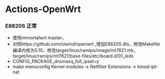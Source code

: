 # Actions-OpenWrt

### E8820S 正常
- 使用immortalwrt master，
- 对照https://github.com/siwind/openwrt ,增加E8820S dts，修改Makefile编译内核为5.10，修改target/linux/ramips/image/mt7621.mk，target/linux/ramips/mt7621/base-files/etc/board.d/01_leds
- CONFIG_PACKAGE_dnsmasq_full_ipset=y
- make menuconfig
Kernel modules -> Netfilter Extensions -> kmod-ipt-nat



